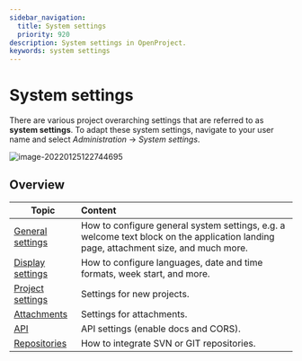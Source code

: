 ```yaml
---
sidebar_navigation:
  title: System settings
  priority: 920
description: System settings in OpenProject.
keywords: system settings
---
```

# System settings

There are various project overarching settings that are referred to as **system settings**. To adapt these system settings, navigate to your user name and select *Administration* -> *System settings*.

![image-20220125122744695](image-20220125122744695.png)



## Overview

| Topic                                       | Content                                                                                                                              |
|---------------------------------------------|:-------------------------------------------------------------------------------------------------------------------------------------|
| [General settings](general-settings)        | How to configure general system settings, e.g. a welcome text block on the application landing page, attachment size, and much more. |
| [Display settings](display-settings)        | How to configure languages, date and time formats, week start, and more.                                                             |
| [Project settings](project-system-settings) | Settings for new projects.                                                                                                           |
| [Attachments](attachments)                  | Settings for attachments.                                                                                                            |
| [API](api-settings)                         | API settings (enable docs and CORS).                                                                                                 |
| [Repositories](repositories)                | How to integrate SVN or GIT repositories.                                                                                            |

